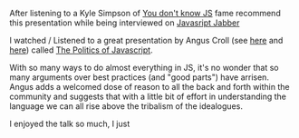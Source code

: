 After listening to a Kyle Simpson of [You don't know JS](https://github.com/getify/You-Dont-Know-JS) fame recommend this presentation while being interviewed on [Javasript Jabber](https://devchat.tv/js-jabber/220-jsj-teaching-javascript-with-kyle-simpson)

I watched / Listened to a great presentation by Angus Croll 
(see [here](http://blog.anguscroll.com/) and [here](https://javascriptweblog.wordpress.com/])) 
called [The Politics of Javascript](https://speakerdeck.com/anguscroll/the-politics-of-javascript).

With so many ways to do almost everything in JS, it's no wonder that so many arguments over best practices (and "good parts") have arrisen. 
Angus adds a welcomed dose of reason to all the back and forth within the community 
and suggests that with a little bit of effort in understanding the language we can all rise above the tribalism of the idealogues.

I enjoyed the talk so much, I just 
